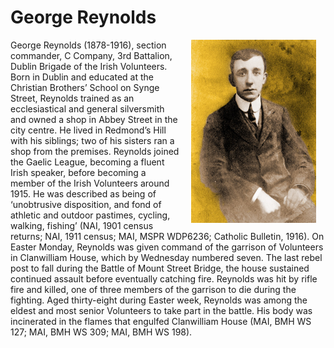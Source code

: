 # George Reynolds

<img hspace="15px" src="../media/George-Reynolds.jpeg" style="float: right;"
width="200"/>

George Reynolds (1878-1916), section commander, C Company, 3rd Battalion, Dublin
Brigade of the Irish Volunteers. Born in Dublin and educated at the Christian
Brothers’ School on Synge Street, Reynolds trained as an ecclesiastical and
general silversmith and owned a shop in Abbey Street in the city centre. He
lived in Redmond’s Hill with his siblings; two of his sisters ran a shop from
the premises. Reynolds joined the Gaelic League, becoming a fluent Irish
speaker, before becoming a member of the Irish Volunteers around 1915. He was
described as being of ‘unobtrusive disposition, and fond of athletic and outdoor
pastimes, cycling, walking, fishing’ (NAI, 1901 census returns; NAI, 1911
census; MAI, MSPR WDP6236; Catholic Bulletin, 1916). On Easter Monday, Reynolds
was given command of the garrison of Volunteers in Clanwilliam House, which by
Wednesday numbered seven. The last rebel post to fall during the Battle of Mount
Street Bridge, the house sustained continued assault before eventually catching
fire. Reynolds was hit by rifle fire and killed, one of three members of the
garrison to die during the fighting. Aged thirty-eight during Easter week,
Reynolds was among the eldest and most senior Volunteers to take part in the
battle. His body was incinerated in the flames that engulfed Clanwilliam House
(MAI, BMH WS 127; MAI, BMH WS 309; MAI, BMH WS 198).


